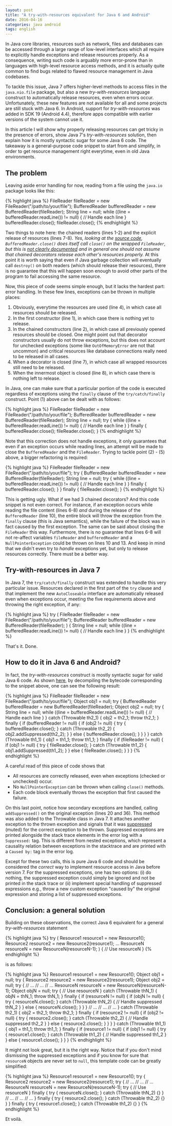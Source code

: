 ```yaml
---
layout: post
title: "A try-with-resources equivalent for Java 6 and Android"
date: 2016-04-16
categories: java android
tags: english
---
```

In Java core libraries, resources such as network, files and databases can be accessed through a large range of low-level interfaces which all require to explicitly handle exceptions and release resources properly.
As a consequence, writing such code is arguably more error-prone than in languages with high-level resource access methods, and it is actually quite common to find bugs related to flawed resource management in Java codebases.

To tackle this issue, Java 7 offers higher-level methods to access files in the `java.nio.file` package, but also a new *try-with-resources* language construct to automatically release resources, even when errors occur.
Unfortunately, these new features are not available for all and some projects are still stuck with Java 6.
In Android, support for *try-with-resources* was added in SDK 19 (Android 4.4), therefore apps compatible with earlier versions of the system cannot use it.

In this article I will show why properly releasing resources can get tricky in the presence of errors, show Java 7's *try-with-resources* solution, then explain how it is mostly syntactic sugar for some Java 6 code.
The takeaway is a general-purpose code snippet to start from and simplify, in order to get resource management right everytime, even in old Java environments.


## The problem

Leaving aside error handling for now, reading from a file using the `java.io` package looks like this:

{% highlight java %}
FileReader fileReader = new FileReader("/path/to/your/file");
BufferedReader bufferedReader = new BufferedReader(fileReader);
String line = null;
while ((line = bufferedReader.readLine()) != null) {
    // Handle each line
}
bufferedReader.close();
fileReader.close();
{% endhighlight %}

Two things to note here: the chained readers (lines 1-2) and the explicit release of resources (lines 7-8).
*Yes, looking at the [source code](http://grepcode.com/file/repository.grepcode.com/java/root/jdk/openjdk/8u40-b25/java/io/BufferedReader.java?av=f#525), `BufferedReader.close()` does itself call `close()` on the wrapped `FileReader`, but this is [not clearly documented](https://docs.oracle.com/javase/8/docs/api/java/io/BufferedReader.html#close--) and in general one should not assume that chained decorators release each other's resources properly.*
At this point it is worth saying that even if Java garbage collection will eventually call `destroy()` on both readers (which should release their resources), there is no guarantee that this will happen soon enough to avoid other parts of the program to fail accessing the same resource.

Now, this piece of code seems simple enough, but it lacks the hardest part: error handling.
In these few lines, exceptions can be thrown in multiple places:

1. Obviously, everytime the resources are used (line 4), in which case all resources should be released.
2. In the first constructor (line 1), in which case there is nothing yet to release.
3. In the chained constructors (line 2), in which case all previously opened resources should be closed. One might point out that decorator constructors usually do not throw exceptions, but this does not account for unchecked exceptions (some like `OutOfMemoryError` are not that uncommon) and critical resources like database connections really need to be released in all cases.
4. When a decorator is closed (line 7), in which case all wrapped resources still need to be released.
5. When the innermost object is closed (line 8), in which case there is nothing left to release.

In Java, one can make sure that a particular portion of the code is executed regardless of exceptions using the `finally` clause of the `try/catch/finally` construct. Point (1) above can be dealt with as follows:

{% highlight java %}
FileReader fileReader = new FileReader("/path/to/your/file");
BufferedReader bufferedReader = new BufferedReader(fileReader);
String line = null;
try {
    while ((line = bufferedReader.readLine()) != null) {
        // Handle each line
    }
} finally {
    bufferedReader.close();
    fileReader.close();
}
{% endhighlight %}

Note that this correction does not handle exceptions, it only guarantees that even if an exception occurs while reading lines, an attempt will be made to close the `BufferedReader` and the `FileReader`.
Trying to tackle point (2) - (5) above, a bigger refactoring is required:

{% highlight java %}
FileReader fileReader = new FileReader("/path/to/your/file");
try {
    BufferedReader bufferedReader = new BufferedReader(fileReader);
    String line = null;
    try {
        while ((line = bufferedReader.readLine()) != null) {
            // Handle each line
        }
    } finally {
        bufferedReader.close();
    }
} finally {
    fileReader.close();
}
{% endhighlight %}

This is getting ugly.
What if we had 3 chained decorators? And this code snippet is not even correct.
For instance, if an exception occurs while reading the file content (lines 6-8) *and* during the release of the `BufferedReader` (line 10), the entire block will throw the exception from the `finally` clause (this is Java semantics), while the failure of the block was in fact caused by the first exception.
The same can be said about closing the `FileReader` this way.
Furthermore, there is no guarantee that lines 6-8 will not re-affect variables `fileReader` and `bufferedReader` and a `NullPointerException` could be thrown on lines 10 and 13.
And keep in mind that we didn't even try to *handle* exceptions yet, but only to release resources correctly.
There must be a better way.


## Try-with-resources in Java 7

In Java 7, the `try/catch/finally` construct was extended to handle this very particular issue.
Resources declared in the first part of the `try` clause and that implement the new `AutoCloseable` interface are automatically released even when exceptions occur, meeting the five requirements above and throwing the right exception, if any:

{% highlight java %}
try (
    FileReader fileReader = new FileReader("/path/to/your/file");
    BufferedReader bufferedReader = new BufferedReader(fileReader);
) {
    String line = null;
    while ((line = bufferedReader.readLine()) != null) {
        // Handle each line
    }
}
{% endhighlight %}

That's it.
Done.


## How to do it in Java 6 and Android?

In fact, the *try-with-resources* construct is mostly syntactic sugar for valid Java 6 code.
As shown [here](http://www.oracle.com/technetwork/articles/java/trywithresources-401775.html), by decompiling the bytecode corresponding to the snippet above, one can see the following result:

{% highlight java %}
FileReader fileReader = new FileReader("/path/to/your/file");
Object obj1 = null;
try {
    BufferedReader bufferedReader = new BufferedReader(fileReader);
    Object obj2 = null;
    try {
        String line = null;
        while ((line = bufferedReader.readLine()) != null) {
            // Handle each line
        }
    } catch (Throwable th2_1) {
        obj2 = th2_1;
        throw th2_1;
    } finally {
        if (bufferedReader != null) {
            if (obj2 != null) {
                try {
                    bufferedReader.close();
                } catch (Throwable th2_2) {
                    obj2.addSuppressed(th2_2);
                }
            } else {
                bufferedReader.close();
            }
        }
    }
} catch (Throwable th1_1) {
    obj1 = th1_1;
    throw th1_1;
} finally {
    if (fileReader != null) {
        if (obj1 != null) {
            try {
                fileReader.close();
            } catch (Throwable th1_2) {
                obj1.addSuppressed(th1_2);
            }
        } else {
            fileReader.close();
        }
    }
}
{% endhighlight %}

A careful read of this piece of code shows that

- All resources are correctly released, even when exceptions (checked or unchecked) occur.
- No `NullPointerException` can be thrown when calling `close()` methods.
- Each code block eventually throws the exception that first caused the failure.

On this last point, notice how secondary exceptions are handled, calling `addSuppressed()` on the original exception (lines 20 and 36).
This method was also added to the Throwable class in Java 7.
It attaches another exception to the thrown exception and signals that it was [suppressed](https://docs.oracle.com/javase/tutorial/essential/exceptions/tryResourceClose.html#suppressed-exceptions) (muted) for the correct exception to be thrown.
Suppressed exceptions are printed alongside the stack trace elements in the error log with a `Suppressed:` tag.
This is different from nested exceptions, which represent a causality relation between exceptions in the stacktrace and are printed with a `Caused by:` tag in the error log.

Except for these two calls, this is pure Java 6 code and should be considered the *correct* way to implement resource access in Java before version 7.
For the suppressed exceptions, one has two options: (i) do nothing, the suppressed exception could simply be ignored and not be printed in the stack trace or (ii) implement special handling of suppressed expressions e.g., throw a new custom exception "caused by" the original expression and storing a list of suppressed exceptions.


## Conclusion: a general solution

Building on these observations, the correct Java 6 equivalent for a general *try-with-resources* statement

{% highlight java %}
try (
    Resource1 resource1 = new Resource1();
    Resource2 resource2 = new Resource2(resource1);
    ...
    ResourceN resourceN = new ResourceN(resourceN-1);
) {
    // Use resourceN
}
{% endhighlight %}

is as follows:

{% highlight java %}
Resource1 resource1 = new Resource1();
Object obj1 = null;
try {
    Resource2 resource2 = new Resource2(resource1);
    Object obj2 = null;
    try {
        // ...
         // ...
          // ...
            ResourceN resourceN = new ResourceN(resourceN-1);
            Object objN = null;
            try {
                // Use resourceN
            } catch (Throwable thN_1) {
                objN = thN_1;
                throw thN_1;
            } finally {
                if (resourceN != null) {
                    if (objN != null) {
                        try {
                            resourceN.close();
                        } catch (Throwable thN_2) {
                            // Handle suppressed thN_2
                        }
                    } else {
                        resourceN.close();
                    }
                }
            }
          // ...
         // ...
        // ...
    } catch (Throwable th2_1) {
        obj2 = th2_1;
        throw th2_1;
    } finally {
        if (resource2 != null) {
            if (obj2 != null) {
                try {
                    resource2.close();
                } catch (Throwable th2_2) {
                    // Handle suppressed th2_2
                }
            } else {
                resource2.close();
            }
        }
    }
} catch (Throwable th1_1) {
    obj1 = th1_1;
    throw th1_1;
} finally {
    if (resource1 != null) {
        if (obj1 != null) {
            try {
                resource1.close();
            } catch (Throwable th1_2) {
                // Handle suppressed th1_2
            }
        } else {
            resource1.close();
        }
    }
}
{% endhighlight %}

It might not look great, but it is the right way.
Notice that if you don't mind dismissing the suppressed exceptions and if you know for sure that `resourceN` objects are never set to `null`, this template code can be greatly simplified:

{% highlight java %}
Resource1 resource1 = new Resource1();
try {
    Resource2 resource2 = new Resource2(resource1);
    try {
        // ...
         // ...
          // ...
            ResourceN resourceN = new ResourceN(resourceN-1);
            try {
                // Use resourceN
            } finally {
                try { resourceN.close(); } catch (Throwable thN_2) {}
            }
          // ...
         // ...
        // ...
    } finally {
        try { resource2.close(); } catch (Throwable th2_2) {}
    }
} finally {
    try { resource1.close(); } catch (Throwable th1_2) {}
}
{% endhighlight %}

Et voilà.
